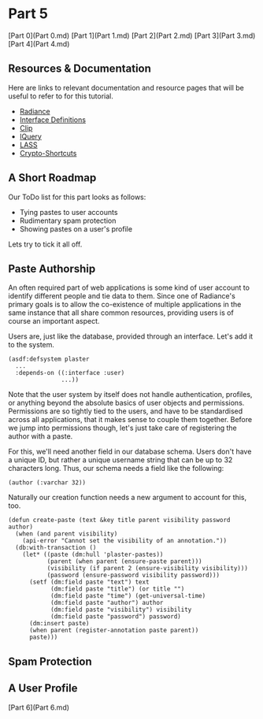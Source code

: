 # Part 5
[Part 0](Part 0.md) [Part 1](Part 1.md) [Part 2](Part 2.md) [Part 3](Part 3.md) [Part 4](Part 4.md)

## Resources & Documentation
Here are links to relevant documentation and resource pages that will be useful to refer to for this tutorial.

* [Radiance](https://shirakumo.github.io/radiance)
* [Interface Definitions](https://github.com/Shirakumo/radiance/blob/master/standard-interfaces.lisp)
* [Clip](https://shinmera.github.io/clip)
* [lQuery](https://shinmera.github.io/lquery)
* [LASS](https://shinmera.github.io/LASS)
* [Crypto-Shortcuts](https://shinmera.github.io/crypto-shortcuts)

## A Short Roadmap
Our ToDo list for this part looks as follows:

* Tying pastes to user accounts
* Rudimentary spam protection
* Showing pastes on a user's profile

Lets try to tick it all off.

## Paste Authorship
An often required part of web applications is some kind of user account to identify different people and tie data to them. Since one of Radiance's primary goals is to allow the co-existence of multiple applications in the same instance that all share common resources, providing users is of course an important aspect.

Users are, just like the database, provided through an interface. Let's add it to the system.

```common-lisp
(asdf:defsystem plaster
  ...
  :depends-on ((:interface :user)
               ...))
```

Note that the user system by itself does not handle authentication, profiles, or anything beyond the absolute basics of user objects and permissions. Permissions are so tightly tied to the users, and have to be standardised across all applications, that it makes sense to couple them together. Before we jump into permissions though, let's just take care of registering the author with a paste.

For this, we'll need another field in our database schema. Users don't have a unique ID, but rather a unique username string that can be up to 32 characters long. Thus, our schema needs a field like the following:

```common-lisp
(author (:varchar 32))
```

Naturally our creation function needs a new argument to account for this, too.

```common-lisp
(defun create-paste (text &key title parent visibility password author)
  (when (and parent visibility)
    (api-error "Cannot set the visibility of an annotation."))
  (db:with-transaction ()
    (let* ((paste (dm:hull 'plaster-pastes))
           (parent (when parent (ensure-paste parent)))
           (visibility (if parent 2 (ensure-visibility visibility)))
           (password (ensure-password visibility password)))
      (setf (dm:field paste "text") text
            (dm:field paste "title") (or title "")
            (dm:field paste "time") (get-universal-time)
            (dm:field paste "author") author
            (dm:field paste "visibility") visibility
            (dm:field paste "password") password)
      (dm:insert paste)
      (when parent (register-annotation paste parent))
      paste)))
```



## Spam Protection

## A User Profile

[Part 6](Part 6.md)
